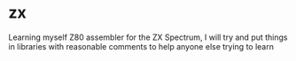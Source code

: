 # zx
Learning myself Z80 assembler for the ZX Spectrum, I will try and put things in libraries with reasonable comments to help anyone else trying to learn

